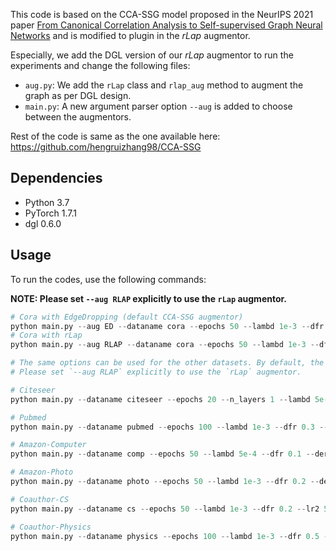 
This code is based on the CCA-SSG model proposed in the NeurIPS 2021 paper [From Canonical Correlation Analysis to Self-supervised Graph Neural Networks](https://arxiv.org/abs/2106.12484) and is modified to plugin in the $rLap$ augmentor.

Especially, we add the DGL version of our $rLap$ augmentor to run the experiments and change the following files:

- `aug.py`: We add the `rLap` class and `rlap_aug` method to augment the graph as per DGL design.
- `main.py`: A new argument parser option `--aug` is added to choose between the augmentors.

Rest of the code is same as the one available here: https://github.com/hengruizhang98/CCA-SSG

## Dependencies

- Python 3.7
- PyTorch 1.7.1
- dgl 0.6.0

## Usage
To run the codes, use the following commands:

**NOTE: Please set `--aug RLAP` explicitly to use the `rLap` augmentor.**

```python
# Cora with EdgeDropping (default CCA-SSG augmentor)
python main.py --aug ED --dataname cora --epochs 50 --lambd 1e-3 --dfr 0.1 --der 0.4 --lr2 1e-2 --wd2 1e-4
# Cora with rLap
python main.py --aug RLAP --dataname cora --epochs 50 --lambd 1e-3 --dfr 0.1 --der 0.4 --lr2 1e-2 --wd2 1e-4

# The same options can be used for the other datasets. By default, the ED augmentor is chosen
# Please set `--aug RLAP` explicitly to use the `rLap` augmentor.

# Citeseer
python main.py --dataname citeseer --epochs 20 --n_layers 1 --lambd 5e-4 --dfr 0.0 --der 0.4 --lr2 1e-2 --wd2 1e-2

# Pubmed
python main.py --dataname pubmed --epochs 100 --lambd 1e-3 --dfr 0.3 --der 0.5 --lr2 1e-2 --wd2 1e-4

# Amazon-Computer
python main.py --dataname comp --epochs 50 --lambd 5e-4 --dfr 0.1 --der 0.3 --lr2 1e-2 --wd2 1e-4

# Amazon-Photo
python main.py --dataname photo --epochs 50 --lambd 1e-3 --dfr 0.2 --der 0.3 --lr2 1e-2 --wd2 1e-4

# Coauthor-CS
python main.py --dataname cs --epochs 50 --lambd 1e-3 --dfr 0.2 --lr2 5e-3 --wd2 1e-4 --use_mlp

# Coauthor-Physics
python main.py --dataname physics --epochs 100 --lambd 1e-3 --dfr 0.5 --der 0.5 --lr2 5e-3 --wd2 1e-4
```
